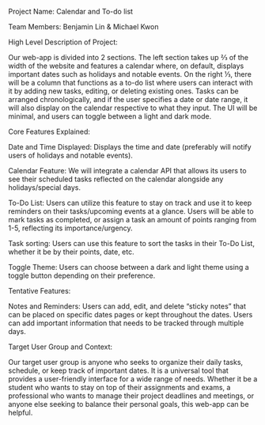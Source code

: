 Project Name: Calendar and To-do list

Team Members: Benjamin Lin & Michael Kwon

High Level Description of Project:

Our web-app is divided into 2 sections. The left section takes up ⅔ of the width of the website and features a calendar where, on default, displays important dates such as holidays and notable events. On the right ⅓, there will be a column that functions as a to-do list where users can interact with it by adding new tasks, editing, or deleting existing ones. Tasks can be arranged chronologically, and if the user specifies a date or date range, it will also display on the calendar respective to what they input. The UI will be minimal, and users can toggle between a light and dark mode.

Core Features Explained:

Date and Time Displayed: Displays the time and date (preferably will notify users of holidays and notable events).

Calendar Feature: We will integrate a calendar API that allows its users to see their scheduled tasks reflected on the calendar alongside any holidays/special days. 

To-Do List: Users can utilize this feature to stay on track and use it to keep reminders on their tasks/upcoming events at a glance. Users will be able to mark tasks as completed, or assign a task an amount of points ranging from 1-5, reflecting its importance/urgency.

Task sorting: Users can use this feature to sort the tasks in their To-Do List, whether it be by their points, date, etc.

Toggle Theme: Users can choose between a dark and light theme using a toggle button depending on their preference. 

Tentative Features:

Notes and Reminders: Users can add, edit, and delete “sticky notes” that can be placed on specific dates pages or kept throughout the dates. Users can add important information that needs to be tracked through multiple days.


Target User Group and Context:

Our target user group is anyone who seeks to organize their daily tasks, schedule, or keep track of important dates. It is a universal tool that provides a user-friendly interface for a wide range of needs. Whether it be a student who wants to stay on top of their assignments and exams, a professional who wants to manage their project deadlines and meetings, or anyone else seeking to balance their personal goals, this web-app can be helpful.
